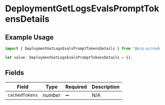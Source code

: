 # DeploymentGetLogsEvalsPromptTokensDetails

## Example Usage

```typescript
import { DeploymentGetLogsEvalsPromptTokensDetails } from "@orq-ai/node/models/operations";

let value: DeploymentGetLogsEvalsPromptTokensDetails = {};
```

## Fields

| Field              | Type               | Required           | Description        |
| ------------------ | ------------------ | ------------------ | ------------------ |
| `cachedTokens`     | *number*           | :heavy_minus_sign: | N/A                |